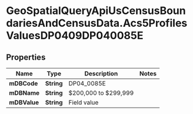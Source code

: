# GeoSpatialQueryApiUsCensusBoundariesAndCensusData.Acs5ProfilesValuesDP0409DP040085E

## Properties

Name | Type | Description | Notes
------------ | ------------- | ------------- | -------------
**mDBCode** | **String** | DP04_0085E | 
**mDBName** | **String** | $200,000 to $299,999 | 
**mDBValue** | **String** | Field value | 


